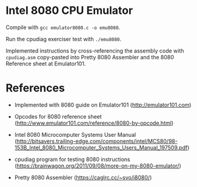 # Intel 8080 CPU Emulator

Compile with `gcc emulator8080.c -o emu8080`.

Run the cpudiag exerciser test with `./emu8080`.

Implemented instructions by cross-referencing the assembly code with `cpudiag.asm` copy-pasted into Pretty 8080 Assembler and the 8080 Reference sheet at Emulator101.

# References
- Implemented with 8080 guide on Emulator101 (http://emulator101.com)

- Opcodes for 8080 reference sheet (http://www.emulator101.com/reference/8080-by-opcode.html)

- Intel 8080 Microcomputer Systems User Manual (http://bitsavers.trailing-edge.com/components/intel/MCS80/98-153B_Intel_8080_Microcomputer_Systems_Users_Manual_197509.pdf)

- cpudiag program for testing 8080 instructions (https://brainwagon.org/2011/09/08/more-on-my-8080-emulator/)

- Pretty 8080 Assembler (https://caglrc.cc/~svo/i8080/)